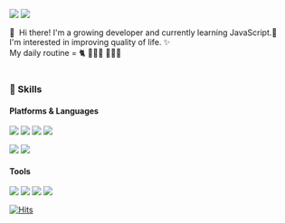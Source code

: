 <p>
  <a href="https://velog.io/@devheejin" target="_blank"><img src="https://img.shields.io/badge/Blog-DD0B78?style=flat-square&logo=GitHub%20Sponsors&logoColor=white"/></a>
  <a href="mailto:heejin.info@gmail.com" target="_blank"><img src="https://img.shields.io/badge/gmail-EA4335?style=flat-square&logo=Gmail&logoColor=white"/></a>
  <!--<a href="https://twitter.com/bonnyandhee" target="_blank"><img src="https://img.shields.io/badge/bonnyandhee-1DA1F2?style=flat-square&logo=Twitter&logoColor=white"/></a>-->
</p>

<p>
 👋&nbsp; Hi there! I'm a growing developer</b> and currently learning JavaScript.🌱 <br>
  I'm interested in improving quality of life. ✨ <br>
  My daily routine = 🐈 👩🏻‍💻 🏃🏻‍♀ <br><br>
</p>

### 💪 Skills
#### Platforms & Languages
<p> 
  <img src="https://img.shields.io/badge/HTML5-f16524?style=flat-square&logo=HTML5&logoColor=white"/>
  <img src="https://img.shields.io/badge/CSS3-28a4d8?style=flat-square&logo=CSS3&logoColor=white"/>
  <img src="https://img.shields.io/badge/Bootstrap4-6e43a3?style=flat-square&logo=Bootstrap&logoColor=white"/>
  <img src="https://img.shields.io/badge/JavaScript-F7DF1E?style=flat-square&logo=JavaScript&logoColor=white"/>
</p>
<p>
  <img src="https://img.shields.io/badge/Java-007396?style=flat-square&logo=Java&logoColor=white"/>
  <img src="https://img.shields.io/badge/Oracle-F80000?style=flat-square&logo=Oracle&logoColor=white"/>
</p>

#### Tools
<p>
  <img src="https://img.shields.io/badge/Git-F05032?style=flat-square&logo=Git&logoColor=white"/>
  <img src="https://img.shields.io/badge/Trello-0079bf?style=flat-square&logo=Trello&logoColor=white"/>
  <img src="https://img.shields.io/badge/Slack-ff61ed?style=flat-square&logo=Slack&logoColor=white"/>
  <img src="https://img.shields.io/badge/Notion-black?style=flat-square&logo=Notion&logoColor=white"/>
</p>

  
  [![Hits](https://hits.seeyoufarm.com/api/count/incr/badge.svg?url=https%3A%2F%2Fgithub.com%2Fheejinna&count_bg=%2387C9E3&title_bg=%23A5A3A3&icon=&icon_color=%23E7E7E7&title=hits&edge_flat=false)](https://hits.seeyoufarm.com)



<!--
**heejinna/heejinna** is a ✨ _special_ ✨ repository because its `README.md` (this file) appears on your GitHub profile.

Here are some ideas to get you started:

- 🔭 I’m currently working on ...
- 🌱 I’m currently learning ...
- 👯 I’m looking to collaborate on ...
- 🤔 I’m looking for help with ...
- 💬 Ask me about ...
- 📫 How to reach me: ...
- 😄 Pronouns: ...
- ⚡ Fun fact: ...
-->
